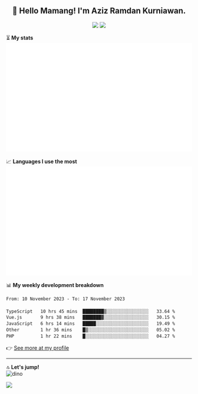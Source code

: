 <h2 align="center">👋 Hello Mamang! I'm Aziz Ramdan Kurniawan.</h2>  
<p align="center">
  <img src="https://komarev.com/ghpvc/?username=azizramdan">
  <img src="https://wakatime.com/badge/user/90056fa0-4c31-4eca-954e-2a3ac05896f9.svg">
</p>
    
⏳ **My stats**  
![](https://raw.githubusercontent.com/azizramdan/github-stats/master/generated/overview.svg#gh-dark-mode-only)

📈 **Languages I use the most**  
![](https://raw.githubusercontent.com/azizramdan/github-stats/master/generated/languages.svg#gh-dark-mode-only)

📊 **My weekly development breakdown**
<!--START_SECTION:waka-->

```txt
From: 10 November 2023 - To: 17 November 2023

TypeScript   10 hrs 45 mins  ████████▒░░░░░░░░░░░░░░░░   33.64 %
Vue.js       9 hrs 38 mins   ███████▓░░░░░░░░░░░░░░░░░   30.15 %
JavaScript   6 hrs 14 mins   █████░░░░░░░░░░░░░░░░░░░░   19.49 %
Other        1 hr 36 mins    █▒░░░░░░░░░░░░░░░░░░░░░░░   05.02 %
PHP          1 hr 22 mins    █░░░░░░░░░░░░░░░░░░░░░░░░   04.27 %
```

<!--END_SECTION:waka-->
👉 [See more at my profile](https://wakatime.com/@azizramdan)
***
🔝 **Let's jump!**  
![dino](https://raw.githubusercontent.com/azizramdan/azizramdan/master/dino.gif)  

![](https://hit.yhype.me/github/profile?user_id=27954794)
